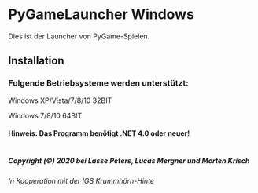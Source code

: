 # PyGameLauncher Windows
Dies ist der Launcher von PyGame-Spielen.

## Installation

### Folgende Betriebsysteme werden unterstützt:

Windows XP/Vista/7/8/10 32BIT

Windows 7/8/10 64BIT

#### Hinweis: Das Programm benötigt .NET 4.0 oder neuer!

#####
#####
#
##### Copyright (©) 2020 bei Lasse Peters, Lucas Mergner und Morten Krisch
###### In Kooperation mit der IGS Krummhörn-Hinte

